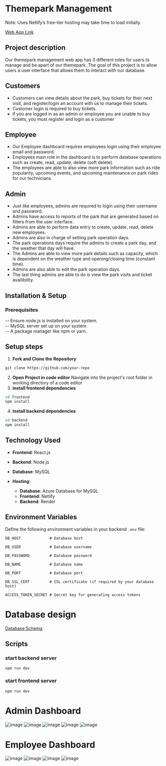# Themepark Management 
Note: Uses Netlify’s free-tier hosting may take time to load initially.

[Web App Link](https://gleaming-lokum-158537.netlify.app)
## Project description 

Our themepark management web app has 3 different roles for users to manage and be apart of our themepark. The goal of this project is to allow users a user interface that allows them to interact with our database.

## Customers
- Customers can view details about the park, buy tickets for their next visit, and register/login an account with us to manage their tickets. 
- Customer login is required to buy tickets. 
- if you are logged in as an admin or employee you are unable to buy tickets, you must register and login as a customer

## Employee
- Our Employee dashboard requires employees login using their employee email and password. 
- Employees main role in the dashboard is to perform database operations such as create, read, update, delete (soft delete).
- The employees are able to also view more park information such as ride popularity, upcoming events, and upcoming maintenance on park rides for our technicians.   

## Admin
- Just like employees, admins are required to login using their username and password.
- Admins have access to reports of the park that are generated based on filters from the user interface.
- Admins are able to perform data entry to create, update, read, delete new employees.
- Admins are also in charge of setting park operation days.
- The park operations days require the admins to create a park day, and the weather that day will have. 
- The Admins are able to view more park details such as capacity, which is dependent on the weather type and opening/closing time (constant time).
- Admins are also able to edit the park operation days.
- The last thing admins are able to do is view the park visits and ticket availibility.

## Installation & Setup
### Prerequisites
-- Ensure node.js is installed on your system.<br>
-- MySQL server set up on your system<br>
-- A package manager like npm or yarn.<br>
## Setup steps 
1. **Fork and Clone the Repository**  
```bash 
git clone https://github.com/your-repo
```
2. **Open Project in code editor**
Navigate into the project's root folder in working directory of a code editor <br>
3. **install frontend dependencies**
```bash 
cd frontend 
npm install
```
4. **install backend dependencies**
 ```bash
cd backend
npm install
```
## Technology Used

- **Frontend**: React.js
- **Backend**: Node.js
- **Database**: MySQL

- **Hosting**:
  - **Database**: Azure Database for MySQL
  - **Frontend**: Netlify
  - **Backend**: Render

  
## Environment Variables
Define the following environment variables in your backend `.env` file:

```plaintext
DB_HOST             # Database host

DB_USER             # Database username

DB_PASSWORD         # Database password

DB_NAME             # Database name

DB_PORT             # Database port

DB_SSL_CERT         # SSL certificate (if required by your database host)

ACCESS_TOKEN_SECRET # Secret key for generating access tokens
```

# Database design 
[Database Schema](https://drive.google.com/file/d/1kFCGiRiFf-O_fZnsMHOMbAG5TTLdTte1/view?usp=sharing)

## Scripts 
### start backend server
```npm run dev```

### start frontend server
```npm run dev```
# Admin Dashboard
![image](https://github.com/user-attachments/assets/7bdd5290-9f79-4c3a-86ce-49522fa8339f)
![image](https://github.com/user-attachments/assets/95a5ca13-a02f-497c-99ae-7ff93fb462fd)
![image](https://github.com/user-attachments/assets/d3ce42c7-6103-414c-86bc-74adbc58da00)
![image](https://github.com/user-attachments/assets/8006bb5f-f3fa-4169-9aa9-d6bc2156069b)
![image](https://github.com/user-attachments/assets/e84ff8e6-5489-488c-b636-a5f2db6b0f13)
# Employee Dashboard
![image](https://github.com/user-attachments/assets/dbfb35b3-9074-4e20-b025-f609eb1d971c)
![image](https://github.com/user-attachments/assets/2d5bd372-d183-46a0-a819-a92d7add2d01)
![image](https://github.com/user-attachments/assets/0b427d40-41b1-41f3-8bbc-0453de79b626)
![image](https://github.com/user-attachments/assets/acb23085-7b4a-4c73-a4ad-808f18341c69)









